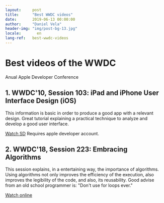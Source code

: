 ```yaml
---
layout:     post
title:      "Best WWDC videos"
date:       2019-06-13 00:00:00
author:     "Daniel Vela"
header-img: "img/post-bg-13.jpg"
locale:       en
lang-ref:   best-wwdc-videos
---
```


# Best videos of the WWDC

Anual Apple Developer Conference

## 1. WWDC'10, Session 103: iPad and iPhone User Interface Design (iOS)

This information is basic in order to produce a good app with a relevant design. Great tutorial explaining a practical technique to analyze and develop a good user interface.

[Watch SD](https://download.developer.apple.com/videos/wwdc_2010__sd/session_103__ipad_and_iphone_user_interface_design.mov) Requires apple developer account.

## 2. WWDC'18, Session 223: Embracing Algorithms

This session explains, in a entertaining way, the importance of algorithms. Using algorithms not only improves the efficiency of the execution, also improves the legibility of the code, and also, its reusability. Good advise from an old school programmer is: "Don't use for loops ever."

[Watch online](https://developer.apple.com/videos/play/wwdc2018/223/)